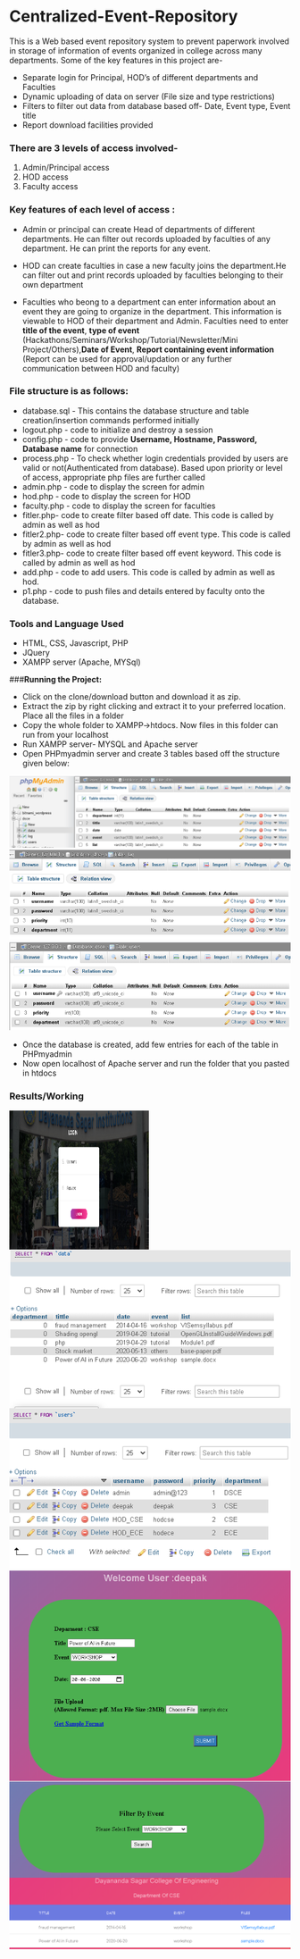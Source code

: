 # **Centralized-Event-Repository**
This is a Web based event repository system to prevent paperwork involved in storage of information of events organized in college across many departments. Some of the key features in this project are- 

- Separate login for Principal, HOD’s of different departments and Faculties
- Dynamic uploading of data on server (File size and type restrictions)
- Filters to filter out data from database based off- Date, Event type, Event title
- Report download facilities provided

### **There are 3 levels of access involved-** 
1. Admin/Principal access
2. HOD access
3. Faculty access

### **Key features of each level of access :**

- Admin or principal can create Head of departments of different departments. He can filter out records uploaded by faculties of any department. He can print the reports for any event.

- HOD can create faculties in case a new faculty joins the department.He can filter out and print records uploaded by faculties belonging to their own department

- Faculties who beong to a department can enter information about an event they are going to organize in the department. This information is viewable to HOD of their department and Admin. Faculties need to enter **title of the event**, **type of event** (Hackathons/Seminars/Workshop/Tutorial/Newsletter/Mini Project/Others),**Date of Event**, **Report containing event information** (Report can be used for approval/updation or any further communication between HOD and faculty)

### **File structure is as follows:**
- database.sql - This contains the database structure and table creation/insertion commands performed initially
- logout.php - code to initialize and destroy a session
- config.php - code to provide **Username, Hostname, Password, Database name** for connection
- process.php - To check whether login credentials provided by users are valid or not(Authenticated from database). Based upon priority or level of access, appropriate php files are further called
- admin.php - code to display the screen for admin
- hod.php - code to display the screen for HOD
- faculty.php - code to display the screen for faculties
- fitler.php- code to create filter based off date. This code is called by admin as well as hod
- fitler2.php- code to create filter based off event type. This code is called by admin as well as hod
- fitler3.php- code to create filter based off event keyword. This code is called by admin as well as hod
- add.php - code to add users. This code is called by admin as well as hod. 
- p1.php - code to push files and details entered by faculty onto the database.

### **Tools and Language Used**
- HTML, CSS, Javascript, PHP
- JQuery
- XAMPP server (Apache, MYSql)

###**Running the Project:**
- Click on the clone/download button and download it as zip.
- Extract the zip by right clicking and extract it to your preferred location. Place all the files in a folder
- Copy the whole folder to XAMPP->htdocs. Now files in this folder can run from your localhost
- Run XAMPP server- MYSQL and Apache server
- Open PHPmyadmin server and create 3 tables based off the structure given below:

<img src="data_table.PNG" > 
<img src="log_table.PNG" > 
<img src="users_table.PNG" > 



- Once the database is created, add few entries for each of the table in PHPmyadmin
- Now open localhost of Apache server and run the folder that you pasted in htdocs

### **Results/Working**

<img src="results/login.PNG" align="left" width="250" height="250">

<img src="results/table_data.PNG" align="left">
<img src="results/table_user.PNG" align="rigt">
<img src="results/faculty.PNG" align="left">
<img src="results/filter.PNG" align="left">
<img src="results/filter2.PNG" align="left">






